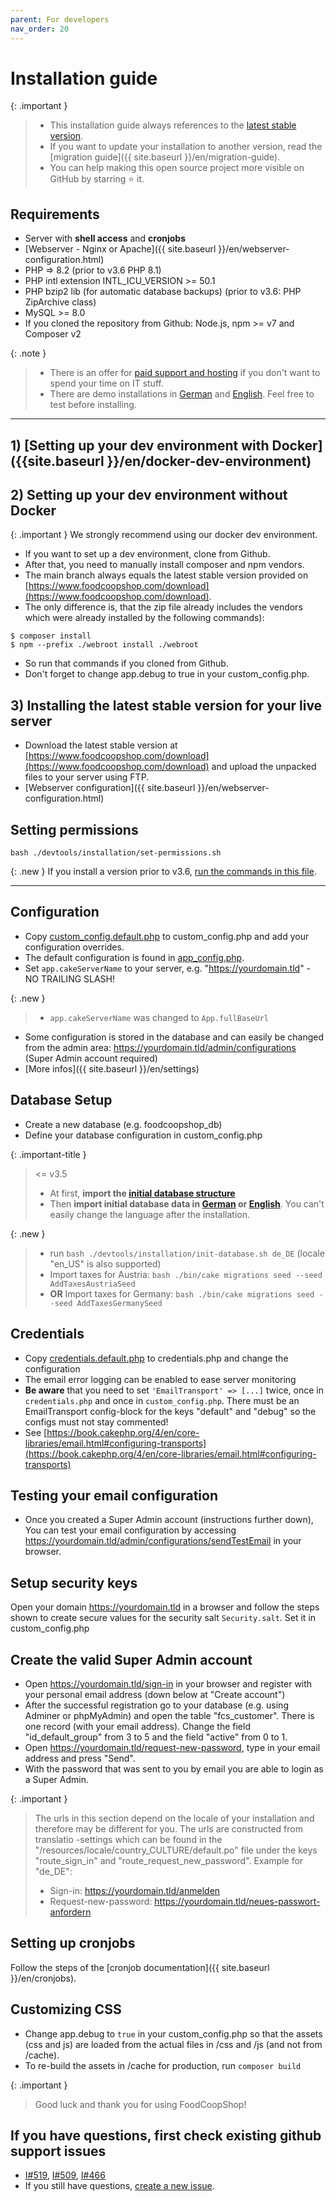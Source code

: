 ```yaml
---
parent: For developers
nav_order: 20
---
```


# Installation guide

{: .important }
> * This installation guide always references to the [latest stable version]({{site.repo_url}}/releases).
> * If you want to update your installation to another version, read the [migration guide]({{ site.baseurl }}/en/migration-guide).
> * You can help making this open source project more visible on GitHub by starring ⭐ it.

## Requirements
* Server with **shell access** and **cronjobs**
* [Webserver - Nginx or Apache]({{ site.baseurl }}/en/webserver-configuration.html)
* PHP => 8.2 (prior to v3.6 PHP 8.1)
* PHP intl extension INTL_ICU_VERSION >= 50.1
* PHP bzip2 lib (for automatic database backups) (prior to v3.6: PHP ZipArchive class)
* MySQL >= 8.0
* If you cloned the repository from Github: Node.js, npm >= v7 and Composer v2

{: .note }
> * There is an offer for [paid support and hosting](https://www.foodcoopshop.com/das-angebot/) if you don't want to spend your time on IT stuff.
> * There are demo installations in [German](https://demo-de.foodcoopshop.com/) and [English](https://demo-en.foodcoopshop.com/). Feel free to test before installing.

* * *

## 1) [Setting up your dev environment **with Docker**]({{site.baseurl }}/en/docker-dev-environment)

## 2) Setting up your dev environment **without Docker**

{: .important }
We strongly recommend using our docker dev environment.

* If you want to set up a dev environment, clone from Github.
* After that, you need to manually install composer and npm vendors.
* The main branch always equals the latest stable version provided on [https://www.foodcoopshop.com/download](https://www.foodcoopshop.com/download).
* The only difference is, that the zip file already includes the vendors which were already installed by the following commands):
```
$ composer install
$ npm --prefix ./webroot install ./webroot
```
* So run that commands if you cloned from Github.
* Don't forget to change app.debug to true in your custom_config.php.

## 3) Installing the latest stable version for your live server
* Download the latest stable version at [https://www.foodcoopshop.com/download](https://www.foodcoopshop.com/download) and upload the unpacked files to your server using FTP.
* [Webserver configuration]({{ site.baseurl }}/en/webserver-configuration.html)

## Setting permissions
```
bash ./devtools/installation/set-permissions.sh
```

{: .new }
If you install a version prior to v3.6, [run the commands in this file]({{site.repo_url}}/blob/develop/devtools/installation/set-permissions.sh).

* * *

## Configuration
* Copy [custom_config.default.php]({{site.repo_url}}/blob/main/config/custom_config.default.php) to custom_config.php and add your configuration overrides.
* The default configuration is found in [app_config.php]({{site.repo_url}}/blob/main/config/app_config.php).
* Set `app.cakeServerName` to your server, e.g. "https://yourdomain.tld" - NO TRAILING SLASH!

{: .new }
> * `app.cakeServerName` was changed to `App.fullBaseUrl`

* Some configuration is stored in the database and can easily be changed from the admin area: https://yourdomain.tld/admin/configurations (Super Admin account required)
* [More infos]({{ site.baseurl }}/en/settings)

## Database Setup
* Create a new database (e.g. foodcoopshop_db)
* Define your database configuration in custom_config.php

{: .important-title }
> <= v3.5
> * At first, **import the [initial database structure]({{site.repo_url}}/blob/main/config/sql/_installation/clean-db-structure.sql)**
> * Then **import initial database data in [German]({{site.repo_url}}/blob/main/config/sql/_installation/clean-db-data-de_DE.sql) or [English]({{site.repo_url}}/blob/main/config/sql/_installation/clean-db-data-en_US.sql)**. You can't easily change the language after the installation.

{: .new }
> * run `bash ./devtools/installation/init-database.sh de_DE` (locale "en_US" is also supported)
> * Import taxes for Austria: `bash ./bin/cake migrations seed --seed AddTaxesAustriaSeed`
> * **OR** Import taxes for Germany: `bash ./bin/cake migrations seed --seed AddTaxesGermanySeed`


## Credentials
* Copy [credentials.default.php]({{site.repo_url}}/blob/main/config/credentials.default.php) to credentials.php and change the configuration
* The email error logging can be enabled to ease server monitoring
* **Be aware** that you need to set `'EmailTransport' => [...]` twice, once in `credentials.php` and once in `custom_config.php`. There must be an EmailTransport config-block for the keys "default" and "debug" so the configs must not stay commented!
* See [https://book.cakephp.org/4/en/core-libraries/email.html#configuring-transports](https://book.cakephp.org/4/en/core-libraries/email.html#configuring-transports)

## Testing your email configuration
* Once you created a Super Admin account (instructions further down), You can test your email configuration by accessing https://yourdomain.tld/admin/configurations/sendTestEmail in your browser.

## Setup security keys
Open your domain https://yourdomain.tld in a browser and follow the steps shown to create secure values for the security salt ```Security.salt```. Set it in custom_config.php

## Create the valid Super Admin account
* Open https://yourdomain.tld/sign-in in your browser and register with your personal email address (down below at "Create account")
* After the successful registration go to your database (e.g. using Adminer or phpMyAdmin) and open the table "fcs_customer". There is one record (with your email address). Change the field "id_default_group" from 3 to 5 and  the field "active" from 0 to 1.
* Open https://yourdomain.tld/request-new-password, type in your email address and press "Send".
* With the password that was sent to you by email you are able to login as a Super Admin.

{: .important }
> The urls in this section depend on the locale of your installation and therefore may be different for you. The urls are constructed from translatio -settings which can be found in the "/resources/locale/country_CULTURE/default.po" file under the keys "route_sign_in" and "route_request_new_password". Example for "de_DE":
> * Sign-in: https://yourdomain.tld/anmelden
> * Request-new-password: https://yourdomain.tld/neues-passwort-anfordern

## Setting up cronjobs
Follow the steps of the [cronjob documentation]({{ site.baseurl }}/en/cronjobs).

## Customizing CSS
* Change app.debug to `true` in your custom_config.php so that the assets (css and js) are loaded from the actual files in /css and /js (and not from /cache).
* To re-build the assets in /cache for production, run `composer build`

{: .important }
> Good luck and thank you for using FoodCoopShop!


## If you have questions, first check existing github support issues
* [I#519]({{site.repo_url}}/issues/519), [I#509]({{site.repo_url}}/issues/509), [I#466]({{site.repo_url}}/issues/466)
* If you still have questions, [create a new issue]({{site.repo_url}}/issues/new).
